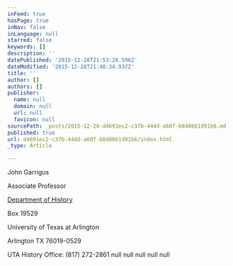 ```yaml
---
inFeed: true
hasPage: true
inNav: false
inLanguage: null
starred: false
keywords: []
description: ''
datePublished: '2015-12-28T21:53:28.596Z'
dateModified: '2015-12-28T21:48:34.937Z'
title: ''
author: []
authors: []
publisher:
  name: null
  domain: null
  url: null
  favicon: null
sourcePath: _posts/2015-12-28-d4691ec2-c37b-444d-a60f-b848661d91b6.md
published: true
url: d4691ec2-c37b-444d-a60f-b848661d91b6/index.html
_type: Article

---
```

John Garrigus 

Associate Professor

[Department of History][0]

Box 19529

University of Texas at Arlington

Arlington TX 76019-0529

UTA History Office: (817) 272-2861
null
null
null
null
null

[0]: http://www.uta.edu/history